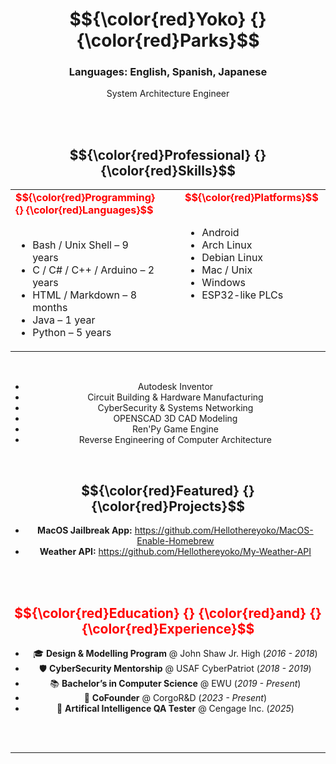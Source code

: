 <div align="center"> 
  
# $${\color{red}Yoko} {} {\color{red}Parks}$$ 
### **Languages:** English, Spanish, Japanese
System Architecture Engineer

 <br><br>



<h2 align="center"> $${\color{red}Professional} {} {\color{red}Skills}$$ </h2>

<div align="center">

<table>
  <tr>
    <td valign="top" style="padding-right: 40px;">
      <strong><span style="color:red"> $${\color{red}Programming} {} {\color{red}Languages}$$ </span></strong><br><br>
      <ul>
        <li>Bash / Unix Shell – 9 years</li>
        <li>C / C# / C++ / Arduino – 2 years</li>
        <li>HTML / Markdown – 8 months</li>
        <li>Java – 1 year</li>
        <li>Python – 5 years</li>
      </ul>
    </td>
    <td valign="top">
      <strong><span style="color:red"> $${\color{red}Platforms}$$ </span></strong><br><br>
      <ul>
        <li>Android</li>
        <li>Arch Linux</li>
        <li>Debian Linux</li>
        <li>Mac / Unix</li>
        <li>Windows</li>
        <li>ESP32-like PLCs</li>
      </ul>
    </td>
    <td valign="top">
      <strong><span style="color:red"> $${\color{red}IDEs}$$</span></strong><br><br>
      <ul>
        <li>Atom</li>
        <li>CLion</li>
        <li>GCC / G++</li>
        <li>Intellij</li>
        <li>Python IDLE</li>
        <li>VSCode</li>
  </tr>
</table>



 <br>
<ul align="center">
  <li>Autodesk Inventor</li>
  <li>Circuit Building & Hardware Manufacturing</li>
  <li>CyberSecurity & Systems Networking</li>
  <li>OPENSCAD 3D CAD Modeling</li>
  <li>Ren'Py Game Engine</li>
  <li>Reverse Engineering of Computer Architecture</li>
</ul>


 <br>

<div align="center">

## $${\color{red}Featured} {} {\color{red}Projects}$$

- **MacOS Jailbreak App:** https://github.com/Hellothereyoko/MacOS-Enable-Homebrew
- **Weather API:** https://github.com/Hellothereyoko/My-Weather-API

 <br><br>

<h2 align="center"><span style="color:red">$${\color{red}Education} {} {\color{red}and} {} {\color{red}Experience}$$</span></h2>

<div align="center">  
  
- 🎓 <strong>Design & Modelling Program</strong> @ John Shaw Jr. High (_2016 - 2018_)  
- 🛡️ <strong>CyberSecurity Mentorship</strong> @ USAF CyberPatriot (_2018 - 2019_)  
- 📚 <strong>Bachelor’s in Computer Science</strong> @ EWU (_2019 - Present_)  
- 🚀 <strong>CoFounder</strong> @ CorgoR&D (_2023 - Present_)  
- 🔧 <strong>Artifical Intelligence QA Tester</strong> @ Cengage Inc. (_2025_)

</div>
<br><br>

---
